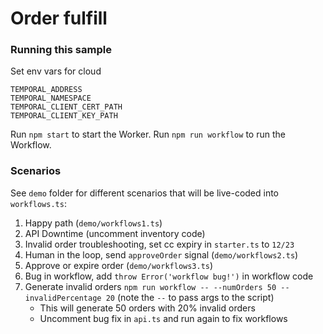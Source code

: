 # Order fulfill

### Running this sample

Set env vars for cloud
```
TEMPORAL_ADDRESS
TEMPORAL_NAMESPACE
TEMPORAL_CLIENT_CERT_PATH
TEMPORAL_CLIENT_KEY_PATH
```

Run `npm start` to start the Worker.
Run `npm run workflow` to run the Workflow.

### Scenarios

See `demo` folder for different scenarios that will be live-coded into `workflows.ts`:

1. Happy path (`demo/workflows1.ts`)
2. API Downtime (uncomment inventory code)
3. Invalid order troubleshooting, set cc expiry in `starter.ts` to `12/23`
4. Human in the loop, send `approveOrder` signal (`demo/workflows2.ts`)
5. Approve or expire order (`demo/workflows3.ts`)
6. Bug in workflow, add `throw Error('workflow bug!')` in workflow code
7. Generate invalid orders `npm run workflow -- --numOrders 50 --invalidPercentage 20` (note the `--` to pass args to the script)
    - This will generate 50 orders with 20% invalid orders
    - Uncomment bug fix in `api.ts` and run again to fix workflows
